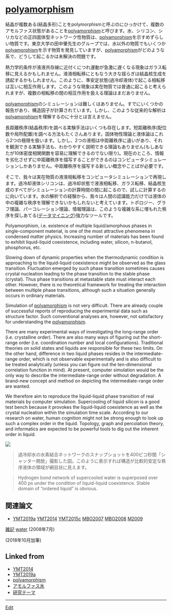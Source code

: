 ---
---
# [polyamorphism](polyamorphism)

結晶が複数ある(結晶多形)ことをpolymorphismと呼ぶのにひっかけて、複数のアモルファス状態があることを[polyamorphism](polyamorphism)と呼びます。水、シリコン、シリカなどの正四面体型ネットワーク性物質は、[polyamorphism](polyamorphism)を示すめずらしい物質です。東京大学の田中肇先生のグループでは、水以外の物質でもいくつか[polyamorphism](polyamorphism)を示す物質を発見していますが、[polyamorphism](polyamorphism)がどのような系で、どうして起こるかは未解決の問題です。

熱力学的条件が液液共存線に近付くにつれ運動が急激に遅くなる現象はガラス転移に見えるかもしれません。液液相転移にともなう大きな揺らぎは結晶核生成を誘起するかもしれません。このように、準安定状態(過冷却液体)で起こる相転移は互いに相互作用します。このような現象は実在物質では普通に起こると考えられますが、複数の相転移の間の相互作用を扱える理論はまだありません。

[polyamorphism](polyamorphism)のシミュレーションは難しくはありません。すでにいくつかの報告があり、構造因子が計算されています。しかし、このような従来的な解析は[polyamorphism](polyamorphism)を理解するのに十分とは言えません。

長距離秩序(結晶秩序)を調べる実験手法はいくつも存在します。短距離秩序(配位数や局所配置)を調べる方法もたくさんあります。固体物性理論と液体論はこれら2つの極限を扱います。しかし、2つの液相は中距離秩序に違いがあり、それを観測できる実験手法も、わかりやすく説明できる理論もありません(もしあなたが10体密度相関関数を容易に理解できるのでない限り)。現在のところ、情報を劣化させずに中距離秩序を描写することができるのはコンピュータシミュレーションしかありません。中距離秩序を描写する新しい概念やことばが必要です。

そこで、我々は実在物質の液液相転移をコンピュータシミュレーションで再現します。過冷却液体シリコンは、過冷却状態で液液相転移、ガラス転移、結晶核生成のすべてがシミュレーションの計算時間の間に起こるので、試しに計算するのに向いています。水の解析での経験から、我々は人間の認識能力だけでは液体の中の複雑な秩序を理解できないかもしれないと考えています。トポロジー、グラフ理論、パーコレーション理論、情報理論は、このような複雑な系に埋もれた秩序を探しあてる([データマイニング](データマイニング))強力なツールです。

Polyamorphism, i.e. existence of multiple liquid/amorphous phases in single-component material, is one of the most attractive phenomena in condensed matter physics. Increasing number of materials has been found to exhibit liquid-liquid coexistence, including water, silicon, n-butanol, phosphorus, etc.

Slowing down of dynamic properties when the thermodynamic condition is approaching to the liquid-liquid coexistence might be observed as the glass transition. Fluctuation emerged by such phase transition sometimes causes crystal nucleation leading to the phase transition to the stable phase (crystal). Thus phase transitions at metastable state must interact each other. However, there is no theoretical framework for treating the interaction between multiple phase transitions, although such a situation generally occurs in ordinary materials.

Simulation of [polyamorphism](polyamorphism) is not very difficult. There are already couple of successful reports of reproducing the experimental data such as structure factor. Such conventional analyses are, however, not satisfactory for understanding the [polyamorphism](polyamorphism).

There are many experimental ways of investigating the long-range order (i.e. crystalline order). There are also many ways of figuring out the short-range order (i.e. coordination number and local configurations). Traditional theories on solid states and liquids are responsible for these two limits. On the other hand, difference in two liquid phases resides in the intermediate-range order, which is not observable experimentally and is also difficult to be treated analytically (unless you can figure out the ten-dimensional correlation function in mind). At present, computer simulation would be the only way to describe the intermediate-range order without degradation. A brand-new concept and method on depicting the intermediate-range order are wanted.

We therefore aim to reproduce the liquid-liquid phase transition of real materials by computer simulation. Supercooling of liquid silicon is a good test bench because it provokes the liquid-liquid coexistence as well as the crystal nucleation within the simulation time scale. According to our research on water, human cognition might not be strong enough to look up such a complex order in the liquid. Topology, graph and percolation theory, and informatics are expected to be powerful tools to dig out the inherent order in liquid.

![](https://i.gyazo.com/5210f364cae83500efedb546e89583ac.png)

>過冷却水の水素結合ネットワークのスナップショットを400ピコ秒間「シャッター開放」撮影した図。このように表示すれば構造が比較的安定な秩序液体の領域が網目状に見えます。

>Hydrogen bond network of supercooled water is superposed over 400 ps under the condition of liquid-liquid coexistence. Stable domain of “ordered liquid” is obvious.



## 関連論文


* [YMT2019a](YMT2019a) [YMT2014](YMT2014) [YMT2015c](YMT2015c) [MBO2007](MBO2007) [MBO2008](MBO2008) [M2009](M2009)

[雑記](雑記) [water](water) 
(2008年7月)

(2018年10月加筆)



## Linked from

* [YMT2014](YMT2014.md)
* [YMT2019a](YMT2019a.md)
* [polyamorphism](polyamorphism.md)
* [アモルファス氷](アモルファス氷.md)
* [研究テーマ](研究テーマ.md)


----
[Edit](https://github.com/vitroid/vitroid.github.io/edit/master/MD/polyamorphism.md)
